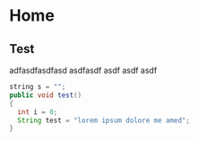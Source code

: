 # Home

## Test

adfasdfasdfasd
asdfasdf
asdf
asdf
asdf

```java
string s = "";
public void test()
{
  int i = 0;
  String test = "lorem ipsum dolore me amed";
}
```